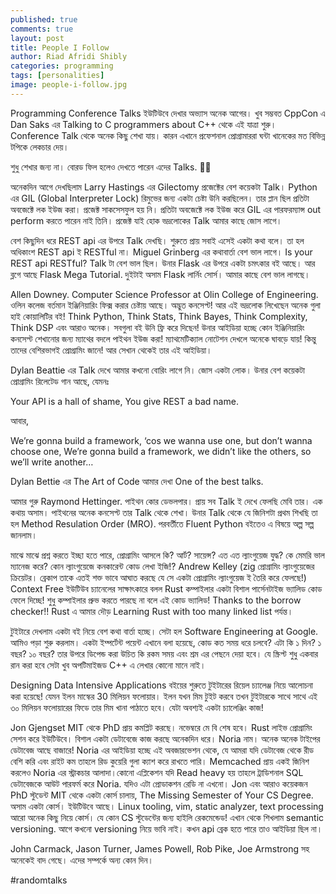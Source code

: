 ```yaml
---
published: true
comments: true
layout: post
title: People I Follow
author: Riad Afridi Shibly
categories: programming
tags: [personalities]
image: people-i-follow.jpg
---
```

Programming Conference Talks ইউটিউবে দেখার অভ্যাস অনেক আগের। খুব সম্ভবত CppCon এ Dan Saks এর Talking to C programmers about C++ থেকে এই যাত্রা শুরু। Conference Talk থেকে অনেক কিছু শেখা যায়। কারন এখানে প্রফেশনাল প্রোগ্রামাররা ঘন্টা খানেকের মত বিভিন্ন টপিকে লেকচার দেয়।

শুধু শেখার জন্য না। বোরড ফিল হলেও দেখতে পারেন এদের Talks. 🥴🥴

অনেকদিন আগে দেখছিলাম Larry Hastings এর Gilectomy প্রজেক্টের বেশ কয়েকটা Talk। Python এর GIL (Global Interpreter Lock) রিমুভের জন্য একটা চেষ্টা উনি করছিলেন। তার প্লান ছিল প্রতিটা অবজেক্টে লক ইউজ করা। প্রজেক্ট সাকসেসফুল হয় নি। প্রতিটা অবজেক্টে লক ইউজ করে GIL এর পারফরম্যান্স out perform করতে পারেন নাই তিনি। প্রজেক্ট যাই হোক ভদ্রলোকের Talk আমার কাছে জোস লাগে।

বেশ কিছুদিন ধরে REST api এর উপরে Talk দেখছি। শুরুতে প্রায় সবাই এসেই একটা কথা বলে। তা হল অধিকাংশ REST api ই RESTful না। Miguel Grinberg এর কথাবার্তা বেশ ভাল লাগে। Is your REST api RESTful? Talk টা বেশ ভাল ছিল। উনার Flask এর উপরে একটা চমৎকার বই আছে। আর ব্লগে আছে Flask Mega Tutorial. দুইটাই অসাম Flask লার্নিং সোর্স। আমার কাছে বেশ ভাল লাগছে।

Allen Downey. Computer Science Professor at Olin College of Engineering. ওলিন কলেজ বর্তমান ইঞ্জিনিয়ারিং ফিক্স করার চেষ্টায় আছে। অদ্ভুত কনসেপ্ট! আর এই ভদ্রলোক লিখেছেন অনেক গুলা হাই কোয়ালিটির বই! Think Python, Think Stats, Think Bayes, Think Complexity, Think DSP এবং আরাও অনেক। সবগুলা বই উনি ফ্রি করে দিছেন! উনার আইডিয়া হচ্ছে কোন ইঞ্জিনিয়ারিং কনসেপ্ট শেখানোর জন্য ম্যাথের বদলে পাইথন ইউজ করা! ম্যাথমেটিক্যাল নোটেশন দেখলে অনেকে ঘাবড়ে যায়! কিন্তু তাদের বেশিরভাগই প্রোগ্রামিং জানে! আর সেখান থেকেই তার এই আইডিয়া।

Dylan Beattie এর Talk দেখে আমার কখনো বোরিং লাগে নি। জোস একটা লোক। উনার বেশ কয়েকটা প্রোগ্রামিং রিলেটেড গান আছে, যেমনঃ

Your API is a hall of shame,
You give REST a bad name.

আবার,

We’re gonna build a framework,
‘cos we wanna use one, but don’t wanna choose one,
We’re gonna build a framework,
we didn’t like the others, so we’ll write another…

Dylan Bettie এর The Art of Code আমার দেখা One of the best talks.


আমার গুরু Raymond Hettinger. পাইথন কোর ডেভলপার। প্রায় সব Talk ই দেখে ফেলছি মেবি তার। এক কথায় অসাম। পাইথনের অনেক কনসেপ্ট তার Talk থেকে শেখা। উনার Talk থেকে যে জিনিশটা প্রথম শিখছি তা হল Method Resulation Order (MRO). পরবর্তীতে Fluent Python বইতেও এ বিষয়ে অল্প সল্প জানলাম।

মাঝে মাঝে প্রশ্ন করতে ইচ্ছা হতে পারে, প্রোগ্রামিং আসলে কি? আর্ট? সায়েন্স? এত এত ল্যাংগুয়েজ যুদ্ধ? কে মেমরি ভাল ম্যানেজ করে? কোন ল্যাংগুয়েজে কনকারেন্ট কোড লেখা ইজি!?
Andrew Kelley (zig প্রোগ্রামিং ল্যাংগুয়েজের ক্রিয়েটর। ব্রেকাপ তাকে এতই শক্ত ভাবে আঘাত করছে যে সে একটা প্রোগ্রামিং ল্যাংগুয়েজ ই তৈরি করে ফেলছে!) Context Free ইউটিউব চ্যানেলের সাক্ষাৎকারে বলল Rust কম্পাইলার একটা বিশাল পার্সেনটাইজ ভ্যালিড কোড ফেলে দিচ্ছে! শুধু কম্পাইলার প্রুভ করতে পারছে না বলে এই কোড ভ্যালিড! Thanks to the borrow checker!! Rust এ আমার দৌড় Learning Rust with too many linked list পর্যন্ত।

টুইটারে দেখলাম একটা বই নিয়ে বেশ কথা বার্তা হচ্ছে। সেটা হল Software Engineering at Google. আমিও পড়া শুরু করলাম। একটা ইম্পর্টেন্ট পয়েন্ট এখানে বলা হয়েছে, কোড কত সময় ধরে চলবে? এটা কি ১ দিন? ১ বছর? ১০ বছর? তার উপরে ডিপেন্ড করা উচিত কি রকম সময় এবং শ্রম এর পেছনে দেয়া হবে। যে স্ক্রিপ্ট শুধু একবার রান করা হবে সেটা খুব অপটিমাইজড C++ এ লেখার কোনো মানে নাই।

Designing Data Intensive Applications বইয়ের শুরুতে টুইটারের রিয়েল চ্যালেঞ্জ নিয়ে আলোচনা করা হয়েছে! যেমন ইলন মাস্কের 30 মিলিয়ন ফলোয়ার। ইলন যখন মিম টুইট করবে তখন টুইটারকে সাথে সাথে এই ৩০ মিলিয়ন ফলোয়ারের ফিডে তার মিম খানা পাঠাতে হবে। যেটা অবশ্যই একটা চ্যালেঞ্জিং কাজ!

Jon Gjengset MIT থেকে PhD প্রায় কমপ্লিট করছে। নভেম্বরে মে বি শেষ হবে। Rust লাইভ প্রোগ্রামিং সেশন করে ইউটিউবে। বিশাল একটা ডেটাবেজে কাজ করছে অনেকদিন ধরে। Noria নাম। অনেক অনেক টাইপের ডেটাবেজ আছে বাজারে! Noria এর আইডিয়া হচ্ছে এই অবজারভেশন থেকে, যে আমরা যদি ডেটাবেজ থেকে রীড বেশি করি এবং রাইট কম তাহলে রিড কুয়েরি গুলা ক্যাশ করে রাখতে পারি। Memcached প্রায় একই জিনিশ করলেও Noria এর স্ট্রাকচার আলাদা।কোনো এপ্লিকেশন যদি Read heavy হয় তাহলে ট্রাডিশনাল SQL ডেটাবেজকে আউট পারফর্ম করে Noria. যদিও এটা প্রোডাকশন রেডি না এখনো।
Jon এবং আরাও কয়েকজন PhD স্টুডেন্ট MIT থেকে একটা কোর্স চালায়, The Missing Semester of Your CS Degree. অসাম একটা কোর্স। ইউটিউবে আছে। Linux tooling, vim, static analyzer, text processing আরো অনেক কিছু নিয়ে কোর্স। যে কোন CS স্টুডেন্টের জন্য হাইলি রেকমেন্ডেড! এখান থেকে শিখলাম semantic versioning. আগে কখনো versioning নিয়ে ভাবি নাই। কখন api ব্রেক হতে পারে তাও আইডিয়া ছিল না।

John Carmack, Jason Turner, James Powell, Rob Pike, Joe Armstrong সহ অনেকেই বাদ গেছে। এদের সম্পর্কে অন্য কোন দিন।

#randomtalks
